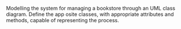 Modelling the system for managing a bookstore through an UML class diagram. 
Define the app osite classes, with appropriate attributes and methods, capable of representing the process.
